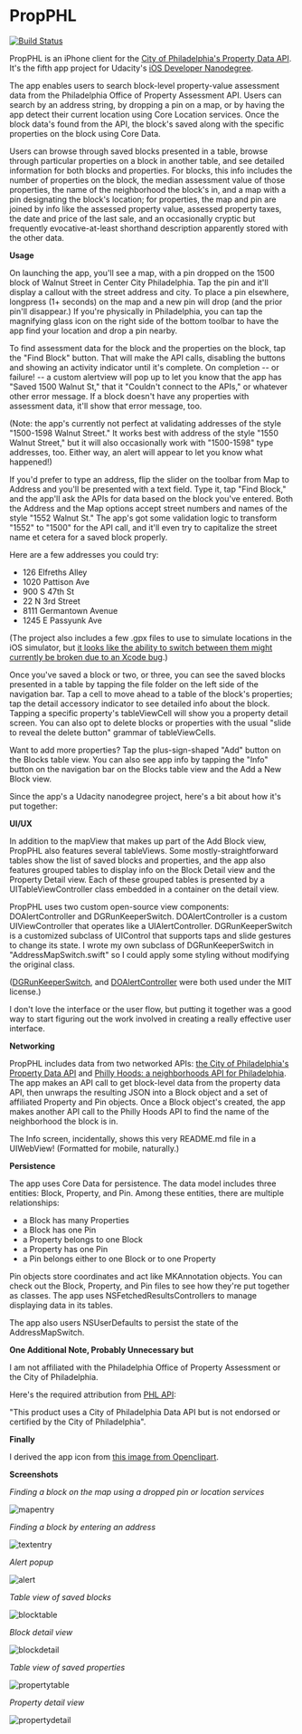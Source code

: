 PropPHL
=======

[![Build Status](https://travis-ci.org/kellyi/PropPHL.svg?branch=master)](https://travis-ci.org/kellyi/PropPHL)

PropPHL is an iPhone client for the [City of Philadelphia's Property Data API](http://phlapi.com/opaapi.html). It's the fifth app project for Udacity's [iOS Developer Nanodegree](https://www.udacity.com/course/ios-developer-nanodegree--nd003).

The app enables users to search block-level property-value assessment data from the Philadelphia Office of Property Assessment API. Users can search by an address string, by dropping a pin on a map, or by having the app detect their current location using Core Location services. Once the block data's found from the API, the block's saved along with the specific properties on the block using Core Data. 

Users can browse through saved blocks presented in a table, browse through particular properties on a block in another table, and see detailed information for both blocks and properties. For blocks, this info includes the number of properties on the block, the median assessment value of those properties, the name of the neighborhood the block's in, and a map with a pin designating the block's location; for properties, the map and pin are joined by info like the assessed property value, assessed property taxes, the date and price of the last sale, and an occasionally cryptic but frequently evocative-at-least shorthand description apparently stored with the other data.

**Usage**

On launching the app, you'll see a map, with a pin dropped on the 1500 block of Walnut Street in Center City Philadelphia. Tap the pin and it'll display a callout with the street address and city. To place a pin elsewhere, longpress (1+ seconds) on the map and a new pin will drop (and the prior pin'll disappear.) If you're physically in Philadelphia, you can tap the magnifying glass icon on the right side of the bottom toolbar to have the app find your location and drop a pin nearby.

To find assessment data for the block and the properties on the block, tap the "Find Block" button. That will make the API calls, disabling the buttons and showing an activity indicator until it's complete. On completion -- or failure! -- a custom alertview will pop up to let you know that the app has "Saved 1500 Walnut St," that it "Couldn't connect to the APIs," or whatever other error message. If a block doesn't have any properties with assessment data, it'll show that error message, too.

(Note: the app's currently not perfect at validating addresses of the style "1500-1598 Walnut Street." It works best with address of the style "1550 Walnut Street," but it will also occasionally work with "1500-1598" type addresses, too. Either way, an alert will appear to let you know what happened!)

If you'd prefer to type an address, flip the slider on the toolbar from Map to Address and you'll be presented with a text field. Type it, tap "Find Block," and the app'll ask the APIs for data based on the block you've entered. Both the Address and the Map options accept street numbers and names of the style "1552 Walnut St." The app's got some validation logic to transform "1552" to "1500" for the API call, and it'll even try to capitalize the street name et cetera for a saved block properly.

Here are a few addresses you could try:

- 126 Elfreths Alley
- 1020 Pattison Ave
- 900 S 47th St
- 22 N 3rd Street
- 8111 Germantown Avenue
- 1245 E Passyunk Ave

(The project also includes a few .gpx files to use to simulate locations in the iOS simulator, but [it looks like the ability to switch between them might currently be broken due to an Xcode bug](https://github.com/calabash/calabash-ios/issues/377#issuecomment-141967184).)

Once you've saved a block or two, or three, you can see the saved blocks presented in a table by tapping the file folder on the left side of the navigation bar. Tap a cell to move ahead to a table of the block's properties; tap the detail accessory indicator to see detailed info about the block. Tapping a specific property's tableViewCell will show you a property detail screen. You can also opt to delete blocks or properties with the usual "slide to reveal the delete button" grammar of tableViewCells.

Want to add more properties? Tap the plus-sign-shaped "Add" button on the Blocks table view. You can also see app info by tapping the "Info" button on the navigation bar on the Blocks table view and the Add a New Block view.

Since the app's a Udacity nanodegree project, here's a bit about how it's put together:

**UI/UX**

In addition to the mapView that makes up part of the Add Block view, PropPHL also features several tableViews. Some mostly-straightforward tables show the list of saved blocks and properties, and the app also features grouped tables to display info on the Block Detail view and the Property Detail view. Each of these grouped tables is presented by a UITableViewController class embedded in a container on the detail view.

PropPHL uses two custom open-source view components: DOAlertController and DGRunKeeperSwitch. DOAlertController is a custom UIViewController that operates like a UIAlertController. DGRunKeeperSwitch is a customized subclass of UIControl that supports taps and slide gestures to change its state. I wrote my own subclass of DGRunKeeperSwitch in "AddressMapSwitch.swift" so I could apply some styling without modifying the original class.

([DGRunKeeperSwitch](https://github.com/gontovnik/DGRunkeeperSwitch), and [DOAlertController](https://github.com/okmr-d/DOAlertController) were both used under the MIT license.)

I don't love the interface or the user flow, but putting it together was a good way to start figuring out the work involved in creating a really effective user interface.

**Networking**

PropPHL includes data from two networked APIs: [the City of Philadelphia's Property Data API](http://phlapi.com/opaapi.html) and [Philly Hoods: a neighborhoods API for Philadelphia](http://phillyhoods.net/). The app makes an API call to get block-level data from the property data API, then unwraps the resulting JSON into a Block object and a set of affiliated Property and Pin objects. Once a Block object's created, the app makes another API call to the Philly Hoods API to find the name of the neighborhood the block is in.

The Info screen, incidentally, shows this very README.md file in a UIWebView! (Formatted for mobile, naturally.)

**Persistence**

The app uses Core Data for persistence. The data model includes three entities: Block, Property, and Pin. Among these entities, there are multiple relationships:

- a Block has many Properties
- a Block has one Pin
- a Property belongs to one Block
- a Property has one Pin
- a Pin belongs either to one Block or to one Property

Pin objects store coordinates and act like MKAnnotation objects. You can check out the Block, Property, and Pin files to see how they're put together as classes. The app uses NSFetchedResultsControllers to manage displaying data in its tables.

The app also users NSUserDefaults to persist the state of the AddressMapSwitch.

**One Additional Note, Probably Unnecessary but**

I am not affiliated with the Philadelphia Office of Property Assessment or the City of Philadelphia.

Here's the required attribution from [PHL API](http://phlapi.com/license.html):

"This product uses a City of Philadelphia Data API but is not endorsed or certified by the City of Philadelphia".

**Finally**

I derived the app icon from [this image from Openclipart](https://openclipart.org/detail/179251/brown-house).

**Screenshots**

*Finding a block on the map using a dropped pin or location services*

![mapentry](https://github.com/kellyi/PropPHL/blob/master/screenshots/mapentry.png)

*Finding a block by entering an address*

![textentry](https://github.com/kellyi/PropPHL/blob/master/screenshots/textentry.png)

*Alert popup*

![alert](https://github.com/kellyi/PropPHL/blob/master/screenshots/alertpopup.png)

*Table view of saved blocks*

![blocktable](https://github.com/kellyi/PropPHL/blob/master/screenshots/blocktable.png)

*Block detail view*

![blockdetail](https://github.com/kellyi/PropPHL/blob/master/screenshots/blockdetail.png)

*Table view of saved properties*

![propertytable](https://github.com/kellyi/PropPHL/blob/master/screenshots/propertytable.png)

*Property detail view*

![propertydetail](https://github.com/kellyi/PropPHL/blob/master/screenshots/propertydetail.png)

